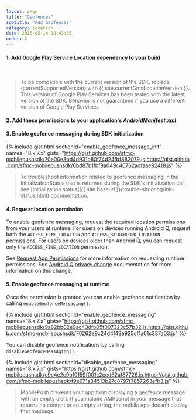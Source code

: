 ```yaml
---
layout: page
title: "Geofences"
subtitle: "Add Geofences"
category: location
date: 2015-05-14 08:43:35
order: 2
---
```


#### 1. Add Google Play Service Location dependency to your build

<script src="https://gist.github.com/sfmc-mobilepushsdk/0273a54fdf0e51395a986f56290df069.js"></script><br/>

> To be compatible with the current version of the SDK, replace {currentSupportedVersion} with {{ site.currentGmsLocationVersion }}. This version of Google Play Services has been tested with the latest version of the SDK. Behavior is not guaranteed if you use a different version of Google Play Services.

#### 2. Add these permissions to your application's *AndroidManifest.xml*

<script src="https://gist.github.com/sfmc-mobilepushsdk/f7f7828859ec952a37a6b3c5b88c2eed.js"></script>

#### 3. Enable geofence messaging during SDK initialization

{% include gist.html sectionId="enable_geofence_message_init" names="8.x,7.x" gists="https://gist.github.com/sfmc-mobilepushsdk/70e00e3bd4d931b80f74d24fbf882079.js,https://gist.github.com/sfmc-mobilepushsdk/6bd87b1fbf9a049c46762adfaae92418.js" %}

> To troubleshoot information related to geofence messaging in the InitializationStatus that is returned during the SDK's initialization call, see [initialization status]({{ site.baseurl }}/trouble-shooting/init-status.html) documentation.

#### 4. Request location permission

To enable geofence messaging, request the required location permissions from your users at runtime. For users on devices running Android Q, request both the `ACCESS_FINE_LOCATION` and `ACCESS_BACKGROUND_LOCATION` permissions. For users on devices older than Android Q, you can request only the `ACCESS_FINE_LOCATION` permission.

See [Request App Permissions](https://developer.android.com/training/permissions/requesting.html) for more information on requesting runtime permissions.  See [Android Q privacy change](https://developer.android.com/preview/privacy/device-location) documentation for more information on this change.

#### 5. Enable geofence messaging at runtime

Once the permission is granted you can enable geofence notification by calling `enableGeofenceMessaging()`.

{% include gist.html sectionId="enable_geofence_messaging" names="8.x,7.x" gists="https://gist.github.com/sfmc-mobilepushsdk/9a82bb02e9ac43dfb05f007323c57b32.js,https://gist.github.com/sfmc-mobilepushsdk/70262e9c24d4f43e925cf1a01c337a03.js" %}

You can disable geofence notifications by calling `disableGeofenceMessaging()`.

{% include gist.html sectionId="disable_geofence_messaging" names="8.x,7.x" gists="https://gist.github.com/sfmc-mobilepushsdk/e9c4c2c9bf0159f001c2ced62af87726.js,https://gist.github.com/sfmc-mobilepushsdk/f9e971a34513b27c8797f7857263efb3.js" %}

> MobilePush prevents your app from displaying a geofence message with an empty alert. If you include AMPscript in your message that returns no content or an empty string, the mobile app doesn’t display that message.
